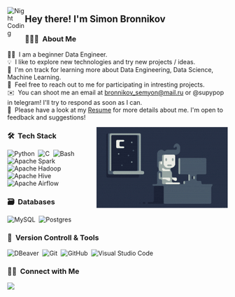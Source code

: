 <img alt="Night Coding" src="./assets/Hand%20Wave.gif" width='40' align="left"/><h2 align="left">Hey there! I'm Simon Bronnikov</h2>

<!-- ## 👋 &nbsp;Hey there! I'm Simon Bronnikov -->

### 👨🏻‍💻 &nbsp;About Me

👨‍💻 &nbsp;I am a beginner Data Engineer.\
💡 &nbsp;I like to explore new technologies and try new projects / ideas.\
🌱 &nbsp;I'm on track for learning more about Data Engineering, Data Science, Machine Learning.\
💬 &nbsp;Feel free to reach out to me for participating in intresting projects.\
✉️ &nbsp;You can shoot me an email at bronnikov_semyon@mail.ru or @supypop in telegram! I'll try to respond as soon as I can.\
📄 &nbsp;Please have a look at my [Resume]([https://disk.yandex.com/i/T6KGp-ObqDoTvQ]) for more details about me. I'm open to feedback and suggestions!


<img alt="Night Coding" src="https://raw.githubusercontent.com/AVS1508/AVS1508/master/assets/Night-Coding.gif" align="right"/>

### 🛠 &nbsp;Tech Stack

![Python](https://img.shields.io/badge/python-3670A0?style=for-the-badge&logo=python&logoColor=ffdd54)&nbsp;
![C](https://img.shields.io/badge/c-%2300599C.svg?style=for-the-badge&logo=c&logoColor=white)&nbsp;
![Bash](https://img.shields.io/badge/Bash-4EAA25?style=for-the-badge&logo=gnubash&logoColor=fff)&nbsp;
![Apache Spark](https://img.shields.io/badge/Apache%20Spark-FDEE21?style=for-the-badge&logo=apachespark&logoColor=black)&nbsp;
![Apache Hadoop](https://img.shields.io/badge/Apache%20Hadoop-66CCFF?style=for-the-badge&logo=apachehadoop&logoColor=black)&nbsp;
![Apache Hive](https://img.shields.io/badge/Apache%20Hive-FDEE21?style=for-the-badge&logo=apachehive&logoColor=black)&nbsp;
![Apache Airflow](https://img.shields.io/badge/Apache%20Airflow-017CEE?style=for-the-badge&logo=Apache%20Airflow&logoColor=white)&nbsp;


### 🗃 &nbsp;Databases

![MySQL](https://img.shields.io/badge/MySQL-4479A1?style=for-the-badge&logo=mysql&logoColor=fff)&nbsp;
![Postgres](https://img.shields.io/badge/Postgres-%23316192.svg?style=for-the-badge&logo=postgresql&logoColor=white)&nbsp;


### 🧰 &nbsp;Version Controll & Tools 
![DBeaver](https://img.shields.io/badge/dbeaver-382923?style=for-the-badge&logo=dbeaver&logoColor=white)&nbsp;
![Git](https://img.shields.io/badge/git-%23F05033.svg?style=for-the-badge&logo=git&logoColor=white)&nbsp;
![GitHub](https://img.shields.io/badge/github-%23121011.svg?style=for-the-badge&logo=github&logoColor=white)&nbsp;
![Visual Studio Code](https://img.shields.io/badge/Visual%20Studio%20Code-0078d7.svg?style=for-the-badge&logo=visual-studio-code&logoColor=white)&nbsp;



### 🤝🏻 &nbsp;Connect with Me

<p align="left">
<a href="https://t.me/supypop"><img src="https://a11ybadges.com/badge?style=for-the-badge&logo=telegram"/></a>
</p>
